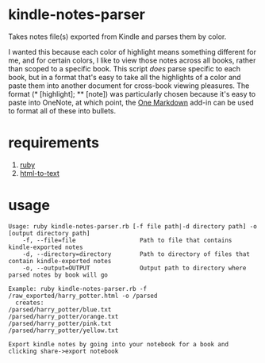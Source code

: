 # kindle-notes-parser
Takes notes file(s) exported from Kindle and parses them by color.

I wanted this because each color of highlight means something different for me, and for certain colors, I like to view those notes across all books, rather than scoped to a specific book. This script _does_ parse specific to each book, but in a format that's easy to take all the highlights of a color and paste them into another document for cross-book viewing pleasures. The format (* [highlight]; ** [note]) was particularly chosen because it's easy to paste into OneNote, at which point, the [One Markdown](http://www.onenotegem.com/a/documents/gem-for-OneNote/Review_Tab/2019/1126/1214.html) add-in can be used to format all of these into bullets.

# requirements
1. [ruby](https://www.ruby-lang.org/en/downloads/)
2. [html-to-text](https://www.npmjs.com/package/html-to-text)

# usage
```
Usage: ruby kindle-notes-parser.rb [-f file path|-d directory path] -o [output directory path]
    -f, --file=file                  Path to file that contains kindle-exported notes
    -d, --directory=directory        Path to directory of files that contain kindle-exported notes
    -o, --output=OUTPUT              Output path to directory where parsed notes by book will go

Example: ruby kindle-notes-parser.rb -f /raw_exported/harry_potter.html -o /parsed
  creates:
/parsed/harry_potter/blue.txt
/parsed/harry_potter/orange.txt
/parsed/harry_potter/pink.txt
/parsed/harry_potter/yellow.txt

Export kindle notes by going into your notebook for a book and clicking share->export notebook
```
